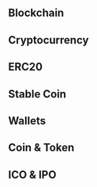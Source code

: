 ## Blockchain

## Cryptocurrency

## ERC20

## Stable Coin

## Wallets

## Coin & Token

## ICO & IPO






